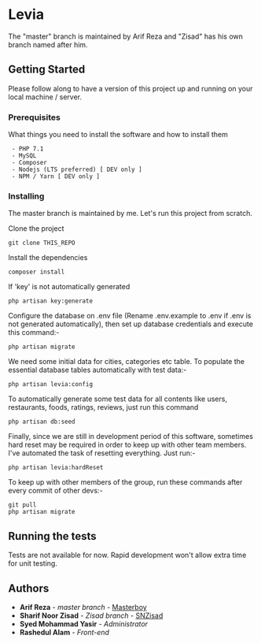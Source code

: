 # Levia

The "master" branch is maintained by Arif Reza and "Zisad" has his own branch named after him.

## Getting Started

Please follow along to have a version of this project up and running on your local machine / server.

### Prerequisites

What things you need to install the software and how to install them

```
 - PHP 7.1
 - MySQL
 - Composer
 - Nodejs (LTS preferred) [ DEV only ]
 - NPM / Yarn [ DEV only ]
```

### Installing

The master branch is maintained by me. Let's run this project from scratch.

Clone the project

```
git clone THIS_REPO
```

Install the dependencies

```
composer install
```

If 'key' is not automatically generated

```
php artisan key:generate
```

Configure the database on .env file (Rename .env.example to .env if .env is not generated automatically), then set up database credentials and execute this command:-

```
php artisan migrate
```

We need some initial data for cities, categories etc table. To populate the essential database tables automatically with test data:-

```
php artisan levia:config
```

To automatically generate some test data for all contents like users, restaurants, foods, ratings, reviews, just run this command

```
php artisan db:seed
```

Finally, since we are still in development period of this software, sometimes hard reset may be required in order to keep up with other team members. I've automated the task of resetting everything. Just run:-

```
php artisan levia:hardReset
```

To keep up with other members of the group, run these commands after every commit of other devs:-

```
git pull
php artisan migrate
```




## Running the tests

Tests are not available for now. Rapid development won't allow extra time for unit testing.



## Authors

* **Arif Reza** - *master branch* - [Masterboy](https://github.com/masterboy)
* **Sharif Noor Zisad** - *Zisad branch* - [SNZisad](https://github.com/snzisad)
* **Syed Mohammad Yasir** - *Administrator*
* **Rashedul Alam** - *Front-end*
